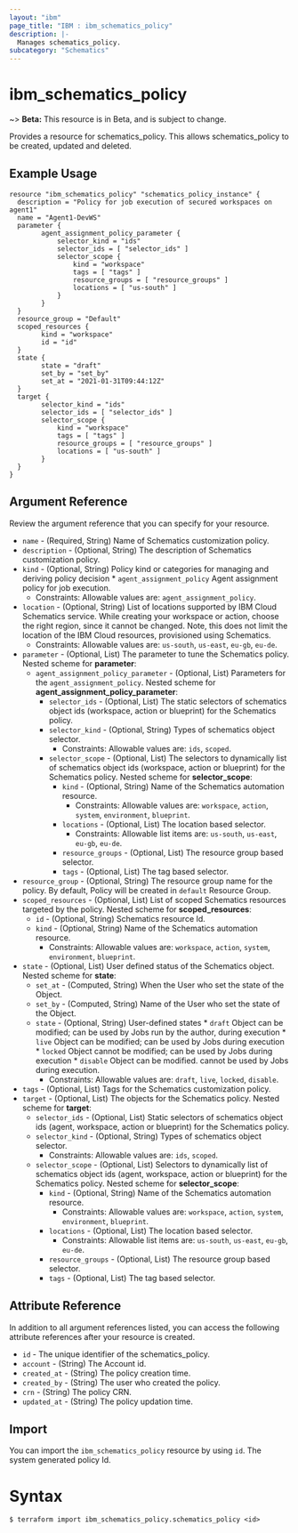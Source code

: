 ```yaml
---
layout: "ibm"
page_title: "IBM : ibm_schematics_policy"
description: |-
  Manages schematics_policy.
subcategory: "Schematics"
---
```


# ibm_schematics_policy

~> **Beta:** This resource is in Beta, and is subject to change.

Provides a resource for schematics_policy. This allows schematics_policy to be created, updated and deleted.

## Example Usage

```hcl
resource "ibm_schematics_policy" "schematics_policy_instance" {
  description = "Policy for job execution of secured workspaces on agent1"
  name = "Agent1-DevWS"
  parameter {
		agent_assignment_policy_parameter {
			selector_kind = "ids"
			selector_ids = [ "selector_ids" ]
			selector_scope {
				kind = "workspace"
				tags = [ "tags" ]
				resource_groups = [ "resource_groups" ]
				locations = [ "us-south" ]
			}
		}
  }
  resource_group = "Default"
  scoped_resources {
		kind = "workspace"
		id = "id"
  }
  state {
		state = "draft"
		set_by = "set_by"
		set_at = "2021-01-31T09:44:12Z"
  }
  target {
		selector_kind = "ids"
		selector_ids = [ "selector_ids" ]
		selector_scope {
			kind = "workspace"
			tags = [ "tags" ]
			resource_groups = [ "resource_groups" ]
			locations = [ "us-south" ]
		}
  }
}
```

## Argument Reference

Review the argument reference that you can specify for your resource.

* `name` - (Required, String) Name of Schematics customization policy.
* `description` - (Optional, String) The description of Schematics customization policy.
* `kind` - (Optional, String) Policy kind or categories for managing and deriving policy decision  * `agent_assignment_policy` Agent assignment policy for job execution.
  * Constraints: Allowable values are: `agent_assignment_policy`.
* `location` - (Optional, String) List of locations supported by IBM Cloud Schematics service.  While creating your workspace or action, choose the right region, since it cannot be changed.  Note, this does not limit the location of the IBM Cloud resources, provisioned using Schematics.
  * Constraints: Allowable values are: `us-south`, `us-east`, `eu-gb`, `eu-de`.
* `parameter` - (Optional, List) The parameter to tune the Schematics policy.
Nested scheme for **parameter**:
	* `agent_assignment_policy_parameter` - (Optional, List) Parameters for the `agent_assignment_policy`.
	Nested scheme for **agent_assignment_policy_parameter**:
		* `selector_ids` - (Optional, List) The static selectors of schematics object ids (workspace, action or blueprint) for the Schematics policy.
		* `selector_kind` - (Optional, String) Types of schematics object selector.
		  * Constraints: Allowable values are: `ids`, `scoped`.
		* `selector_scope` - (Optional, List) The selectors to dynamically list of schematics object ids (workspace, action or blueprint) for the Schematics policy.
		Nested scheme for **selector_scope**:
			* `kind` - (Optional, String) Name of the Schematics automation resource.
			  * Constraints: Allowable values are: `workspace`, `action`, `system`, `environment`, `blueprint`.
			* `locations` - (Optional, List) The location based selector.
			  * Constraints: Allowable list items are: `us-south`, `us-east`, `eu-gb`, `eu-de`.
			* `resource_groups` - (Optional, List) The resource group based selector.
			* `tags` - (Optional, List) The tag based selector.
* `resource_group` - (Optional, String) The resource group name for the policy.  By default, Policy will be created in `default` Resource Group.
* `scoped_resources` - (Optional, List) List of scoped Schematics resources targeted by the policy.
Nested scheme for **scoped_resources**:
	* `id` - (Optional, String) Schematics resource Id.
	* `kind` - (Optional, String) Name of the Schematics automation resource.
	  * Constraints: Allowable values are: `workspace`, `action`, `system`, `environment`, `blueprint`.
* `state` - (Optional, List) User defined status of the Schematics object.
Nested scheme for **state**:
	* `set_at` - (Computed, String) When the User who set the state of the Object.
	* `set_by` - (Computed, String) Name of the User who set the state of the Object.
	* `state` - (Optional, String) User-defined states  * `draft` Object can be modified; can be used by Jobs run by the author, during execution  * `live` Object can be modified; can be used by Jobs during execution  * `locked` Object cannot be modified; can be used by Jobs during execution  * `disable` Object can be modified. cannot be used by Jobs during execution.
	  * Constraints: Allowable values are: `draft`, `live`, `locked`, `disable`.
* `tags` - (Optional, List) Tags for the Schematics customization policy.
* `target` - (Optional, List) The objects for the Schematics policy.
Nested scheme for **target**:
	* `selector_ids` - (Optional, List) Static selectors of schematics object ids (agent, workspace, action or blueprint) for the Schematics policy.
	* `selector_kind` - (Optional, String) Types of schematics object selector.
	  * Constraints: Allowable values are: `ids`, `scoped`.
	* `selector_scope` - (Optional, List) Selectors to dynamically list of schematics object ids (agent, workspace, action or blueprint) for the Schematics policy.
	Nested scheme for **selector_scope**:
		* `kind` - (Optional, String) Name of the Schematics automation resource.
		  * Constraints: Allowable values are: `workspace`, `action`, `system`, `environment`, `blueprint`.
		* `locations` - (Optional, List) The location based selector.
		  * Constraints: Allowable list items are: `us-south`, `us-east`, `eu-gb`, `eu-de`.
		* `resource_groups` - (Optional, List) The resource group based selector.
		* `tags` - (Optional, List) The tag based selector.

## Attribute Reference

In addition to all argument references listed, you can access the following attribute references after your resource is created.

* `id` - The unique identifier of the schematics_policy.
* `account` - (String) The Account id.
* `created_at` - (String) The policy creation time.
* `created_by` - (String) The user who created the policy.
* `crn` - (String) The policy CRN.
* `updated_at` - (String) The policy updation time.

## Import

You can import the `ibm_schematics_policy` resource by using `id`. The system generated policy Id.

# Syntax
```
$ terraform import ibm_schematics_policy.schematics_policy <id>
```
